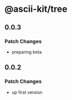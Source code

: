 # @ascii-kit/tree

## 0.0.3

### Patch Changes

- preparing beta

## 0.0.2

### Patch Changes

- up first version
